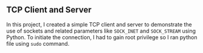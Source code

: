 <h2>TCP Client and Server</h2>

In this project, I created a simple TCP client and server to demonstrate the use of sockets and related parameters like ``SOCK_INET`` and ``SOCK_STREAM`` using Python. To initiate the connection, I had to gain root privilege so I ran python file using ``sudo`` command.
